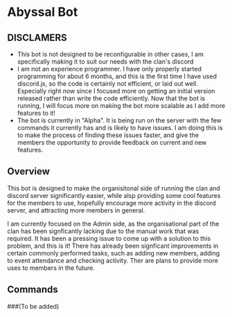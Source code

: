 # Abyssal Bot

## DISCLAMERS

- This bot is not designed to be reconfigurable in other cases, I am specifically making it to suit our needs with the clan's discord
- I am not an experience programmer. I have only properly started programming for about 6 months, and this is the first time I have used discord.js, so the code is certainly not efficient, or laid out well. Especially right now since I focused more on getting an initial version released rather than write the code efficiently. Now that the bot is running, I will focus more on making the bot more scalable as I add more features to it!
- The bot is currently in "Alpha". It is being run on the server with the few commands it currently has and is likely to have issues. I am doing this is to make the process of finding these issues faster, and give the members the opportunity to provide feedback on current and new features.

## Overview

This bot is designed to make the organisitonal side of running the clan and discord server significantly easier, while alsp providing some cool features for the members to use, hopefully encourage more activity in the discord server, and attracting more members in general.

I am currently focused on the Admin side, as the organisational part of the clan has been signficantly lacking due to the manual work that was required. It has been a pressing issue to come up with a solution to this problem, and this is it! There has already been signficant improvements in certain commonly performed tasks, such as adding new members, adding to event attendance and checking activity. Ther are plans to provide more uses to members in the future.

## Commands

###(To be added)
